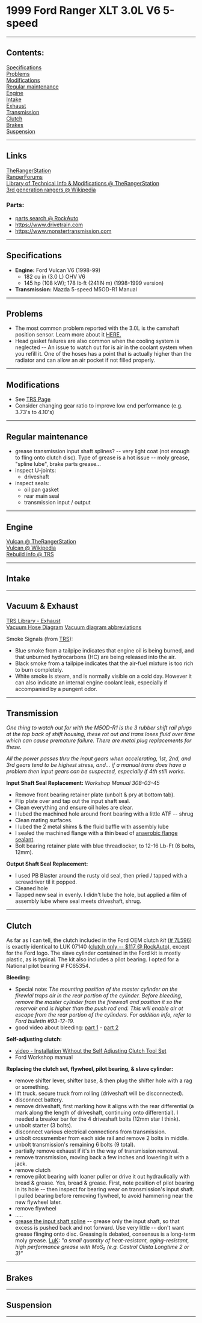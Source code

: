 # 1999 Ford Ranger XLT 3.0L V6 5-speed

-------------

## **Contents:**
[Specifications](ranger.md#specifications) \
[Problems](ranger.md#problems) \
[Modifications](ranger.md#modifications) \
[Regular maintenance](ranger.md#regular-maintenance) \
[Engine](ranger.md#engine) \
[Intake](ranger.md#intake) \
[Exhaust](ranger.md#exhaust) \
[Transmission](ranger.md#transmission) \
[Clutch](ranger.md#clutch) \
[Brakes](ranger.md#brakes) \
[Suspension](ranger.md#suspension)

-------------

## Links

[TheRangerStation](https://www.therangerstation.com) \
[RangerForums](https://www.ranger-forums.com) \
[Library of Technical Info & Modifications @ TheRangerStation](https://www.therangerstation.com/tech_library/index.shtml) \
[3rd generation rangers @ Wikipedia](https://en.wikipedia.org/wiki/Ford_Ranger_(Americas)#Third_generation_(1998%E2%80%932012))

### Parts:
- [parts search @ RockAuto](https://www.rockauto.com/en/catalog/ford,1999,ranger,3.0l+v6,1446380)
- https://www.drivetrain.com
- https://www.monstertransmission.com

-------------

## Specifications
- **Engine:** Ford Vulcan V6 (1998-99)
  - 182 cu in (3.0 L) OHV V6
  - 145 hp (108 kW); 178 lb⋅ft (241 N⋅m) (1998-1999 version)
- **Transmission:** Mazda 5-speed M5OD-R1 Manual

-------------

## Problems
  - The most common problem reported with the 3.0L is the camshaft position sensor. Learn more about it [HERE.](https://www.therangerstation.com/tech_library/camshaft_position_sensor.shtml)
  - Head gasket failures are also common when the cooling system is neglected -- An issue to watch out for is air in the coolant system when you refill it. One of the hoses has a point that is actually higher than the radiator and can allow an air pocket if not filled properly.

-------------

## Modifications
  - See [TRS Page](https://www.therangerstation.com/tech_library/3_0performance.shtml)
  - Consider changing gear ratio to improve low end performance (e.g. 3.73's to 4.10's)

-------------

## Regular maintenance

  - grease transmission input shaft splines? -- very light coat (not enough to fling onto clutch disc).  Type of grease is a hot issue -- moly grease, "spline lube", brake parts grease...
  - inspect U-joints:
    - driveshaft
  - inspect seals:
    - oil pan gasket
    - rear main seal
    - transmission input / output

-------------

## Engine

[Vulcan @ TheRangerStation](https://www.therangerstation.com/tech_library/3_0performance.shtml) \
[Vulcan @ Wikipedia](https://en.wikipedia.org/wiki/Ford_Vulcan_engine) \
[Rebuild info @ TRS](https://www.therangerstation.com/tech_library/3_0-build.shtml)

-------------

## Intake

-------------

## Vacuum & Exhaust
  [TRS Library - Exhaust](https://www.therangerstation.com/tech_library/Exhaust.shtml) \
  [Vacuum Hose Diagram](https://www.therangerstation.com/tech_library/diagrams/95-99_Ranger_3-0_vacuum_hose_diagram.gif)
  [Vacuum diagram abbreviations](https://www.therangerstation.com/tech_library/ford_vacuum_diagram_abbreviations_descriptions.shtml)
  
  Smoke Signals (from [TRS](https://www.therangerstation.com/tech_library/Exhaust.shtml)):
  - Blue smoke from a tailpipe indicates that engine oil is being burned, and that unburned hydrocarbons (HC) are being released into the air.
  - Black smoke from a tailpipe indicates that the air-fuel mixture is too rich to burn completely.
  - White smoke is steam, and is normally visible on a cold day. However it can also indicate an internal engine coolant leak, especially if accompanied by a pungent odor.

-------------

## Transmission

*One thing to watch out for with the M5OD-R1 is the 3 rubber shift rail plugs at the top back of shift housing, these rot out and trans loses fluid over time which can cause premature failure. There are metal plug replacements for these.*

*All the power passes thru the input gears when accelerating, 1st, 2nd, and 3rd gears tend to be highest stress, and... if a manual trans does have a problem then input gears can be suspected, especially if 4th still works.*

**Input Shaft Seal Replacement:** *Workshop Manual 308-03-45*
- Remove front bearing retainer plate (unbolt & pry at bottom tab).
- Flip plate over and tap out the input shaft seal.
- Clean everything and ensure oil holes are clear.
- I lubed the machined hole around front bearing with a little ATF -- shrug
- Clean mating surfaces.
- I lubed the 2 metal shims & the fluid baffle with assembly lube
- I sealed the machined flange with a thin bead of [anaerobic flange sealant](https://www.permatex.com/product-category/gasketing/anaerobic-gasket-makers-flange-sealants/).
- Bolt bearing retainer plate with blue threadlocker, to 12-16 Lb-Ft (6 bolts, 12mm).

**Output Shaft Seal Replacement:**

- I used PB Blaster around the rusty old seal, then pried / tapped with a screwdriver til it popped.
- Cleaned hole
- Tapped new seal in evenly. I didn't lube the hole, but applied a film of assembly lube where seal meets driveshaft, shrug.

-------------

## Clutch

As far as I can tell, the clutch included in the Ford OEM clutch _kit_ ([# 7L596](https://parts.ford.com/shop/en/us/transmission/clutch-parts/kit-clutch-repair-7844563-1)) is exactly identical to LUK 07140 ([clutch only -- $117 @ RockAuto](https://www.rockauto.com/en/moreinfo.php?pk=4698552&cc=1446380&jsn=780)), except for the Ford logo.  The slave cylinder contained in the Ford kit is mostly plastic, as is typical.  The kit also includes a pilot bearing.  I opted for a National pilot bearing # FC65354. 

**Bleeding:** 
- Special note: *The mounting position of the master cylinder on the firewlal traps air in the rear portion of the cylinder.  Before bleeding, remove the master cylinder from the fireweall and position it so the reservoir end is higher than the push rod end.  This will enable air ot escape from the rear portion of the cylinders.  For addition info, refer to Ford bulletin #93-12-19*. 
- good video about bleeding: [part 1](https://www.youtube.com/watch?v=HgNTDGwcjZc) - [part 2](https://youtu.be/91IYY_YENRw)

**Self-adjusting clutch:**
- [video - Installation Without the Self Adjusting Clutch Tool Set](https://youtu.be/OdVagqumpbs)
- Ford Workshop manual 

**Replacing the clutch set, flywheel, pilot bearing, & slave cylinder:**
- remove shifter lever, shifter base, & then plug the shifter hole with a rag or something.
- lift truck.  secure truck from rolling (driveshaft will be disconnected).
- disconnect battery.
- remove driveshaft, first marking how it aligns with the rear differential (a mark along the length of driveshaft, continuing onto differential).  I needed a breaker bar for the 4 driveshaft bolts (12mm star I think).
- unbolt starter (3 bolts).
- disconnect various electrical connections from transmission.
- unbolt crossmember from each side rail and remove 2 bolts in middle.
- unbolt transmission's remaining 6 bolts (9 total).
- partially remove exhaust if it's in the way of transmission removal.
- remove transmission, moving back a few inches and lowering it with a jack.
- remove clutch
- remove pilot bearing with loaner puller or drive it out hydraulically with bread & grease. Yes, bread & grease. First, note position of pilot bearing in its hole -- then inspect for bearing wear on transmission's input shaft. I pulled bearing before removing flywheel, to avoid hammering near the new flywheel later.
- remove flywheel
- .....
- [grease the input shaft spline](https://www.sachsperformance.com/en/sachs-service-greasing-clutch-disc-hub-spline) -- grease only the input shaft, so that excess is pushed back and not forward.  Use very little -- don't want grease flinging onto disc. Greasing is debated, consensus is a long-term moly grease. [LuK](https://www.repxpert.com/en/mediadocument/LuK-0056/en): *"a small quantity of heat-resistant, aging-resistant, high performance grease with MoS₂ (e.g. Castrol Olista Longtime 2 or 3)"*

-------------

## Brakes

-------------

## Suspension

-------------
